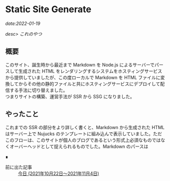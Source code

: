 # Static Site Generate

*date:2022-01-19*

*desc> これのやつ*

## 概要
このサイト、誕生時から最近まで Markdown を Node.js によるサーバーでパースして生成された HTML をレンダリングするシステムをホスティングサービスから提供していましたが、この度ローカルで Markdown を HTML ファイルに変換してからその他の静的ファイルと共にホスティングサービスにデプロイして配信する手法に切り替えました。  
つまりサイトの構築、運営手法が SSR から SSG になりました。

## やったこと
これまでの SSR の部分をより詳しく書くと、Markdown から生成された HTML はサーバー上で Nujucks のテンプレートに組み込んで表示していました。ただこのフローは、このサイトが個人のブログであるという形式上必須なものではなくオーバーヘッドとして捉えられるものでした。Markdown のパースは
<footer class="post-footer">&#8718;</footer><nav class="post-recent"><dl><dt>前に出た記事</dt><dd><a href="20211022">今日 (2021年10月22日〜2021年11月4日)</a></dd></dl></nav>